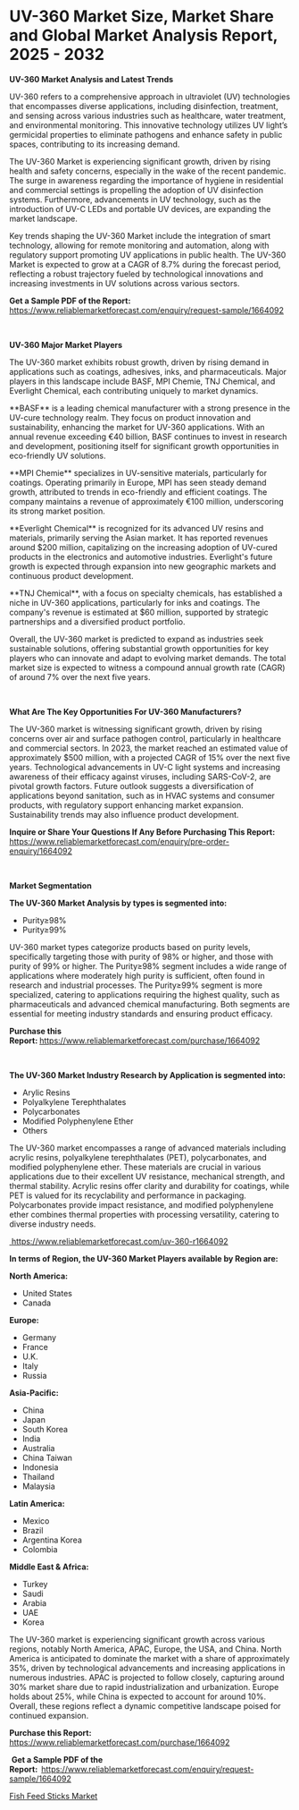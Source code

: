<p><h1>UV-360 Market Size, Market Share and Global Market Analysis Report, 2025 - 2032</h1></p><p><strong>UV-360 Market Analysis and Latest Trends</strong></p>
<p><p>UV-360 refers to a comprehensive approach in ultraviolet (UV) technologies that encompasses diverse applications, including disinfection, treatment, and sensing across various industries such as healthcare, water treatment, and environmental monitoring. This innovative technology utilizes UV light’s germicidal properties to eliminate pathogens and enhance safety in public spaces, contributing to its increasing demand.</p><p>The UV-360 Market is experiencing significant growth, driven by rising health and safety concerns, especially in the wake of the recent pandemic. The surge in awareness regarding the importance of hygiene in residential and commercial settings is propelling the adoption of UV disinfection systems. Furthermore, advancements in UV technology, such as the introduction of UV-C LEDs and portable UV devices, are expanding the market landscape.</p><p>Key trends shaping the UV-360 Market include the integration of smart technology, allowing for remote monitoring and automation, along with regulatory support promoting UV applications in public health. The UV-360 Market is expected to grow at a CAGR of 8.7% during the forecast period, reflecting a robust trajectory fueled by technological innovations and increasing investments in UV solutions across various sectors.</p></p>
<p><strong>Get a Sample PDF of the Report:&nbsp;</strong> <a href="https://www.reliablemarketforecast.com/enquiry/request-sample/1664092?utm_campaign=2780&utm_medium=2&utm_source=Github&utm_content=ia&utm_term=23032025&utm_id=uv-360">https://www.reliablemarketforecast.com/enquiry/request-sample/1664092</a></p>
<p>&nbsp;</p>
<p><strong>UV-360 Major Market Players</strong></p>
<p><p>The UV-360 market exhibits robust growth, driven by rising demand in applications such as coatings, adhesives, inks, and pharmaceuticals. Major players in this landscape include BASF, MPI Chemie, TNJ Chemical, and Everlight Chemical, each contributing uniquely to market dynamics.</p><p>**BASF** is a leading chemical manufacturer with a strong presence in the UV-cure technology realm. They focus on product innovation and sustainability, enhancing the market for UV-360 applications. With an annual revenue exceeding €40 billion, BASF continues to invest in research and development, positioning itself for significant growth opportunities in eco-friendly UV solutions.</p><p>**MPI Chemie** specializes in UV-sensitive materials, particularly for coatings. Operating primarily in Europe, MPI has seen steady demand growth, attributed to trends in eco-friendly and efficient coatings. The company maintains a revenue of approximately €100 million, underscoring its strong market position.</p><p>**Everlight Chemical** is recognized for its advanced UV resins and materials, primarily serving the Asian market. It has reported revenues around $200 million, capitalizing on the increasing adoption of UV-cured products in the electronics and automotive industries. Everlight's future growth is expected through expansion into new geographic markets and continuous product development.</p><p>**TNJ Chemical**, with a focus on specialty chemicals, has established a niche in UV-360 applications, particularly for inks and coatings. The company's revenue is estimated at $60 million, supported by strategic partnerships and a diversified product portfolio. </p><p>Overall, the UV-360 market is predicted to expand as industries seek sustainable solutions, offering substantial growth opportunities for key players who can innovate and adapt to evolving market demands. The total market size is expected to witness a compound annual growth rate (CAGR) of around 7% over the next five years.</p></p>
<p>&nbsp;</p>
<p><strong>What Are The Key Opportunities For UV-360 Manufacturers?</strong></p>
<p><p>The UV-360 market is witnessing significant growth, driven by rising concerns over air and surface pathogen control, particularly in healthcare and commercial sectors. In 2023, the market reached an estimated value of approximately $500 million, with a projected CAGR of 15% over the next five years. Technological advancements in UV-C light systems and increasing awareness of their efficacy against viruses, including SARS-CoV-2, are pivotal growth factors. Future outlook suggests a diversification of applications beyond sanitation, such as in HVAC systems and consumer products, with regulatory support enhancing market expansion. Sustainability trends may also influence product development.</p></p>
<p><strong>Inquire or Share Your Questions If Any Before Purchasing This Report:</strong> <a href="https://www.reliablemarketforecast.com/enquiry/pre-order-enquiry/1664092?utm_campaign=2780&utm_medium=2&utm_source=Github&utm_content=ia&utm_term=23032025&utm_id=uv-360">https://www.reliablemarketforecast.com/enquiry/pre-order-enquiry/1664092</a></p>
<p>&nbsp;</p>
<p><strong>Market Segmentation</strong></p>
<p><strong>The UV-360 Market Analysis by types is segmented into:</strong></p>
<p><ul><li>Purity≥98%</li><li>Purity≥99%</li></ul></p>
<p><p>UV-360 market types categorize products based on purity levels, specifically targeting those with purity of 98% or higher, and those with purity of 99% or higher. The Purity≥98% segment includes a wide range of applications where moderately high purity is sufficient, often found in research and industrial processes. The Purity≥99% segment is more specialized, catering to applications requiring the highest quality, such as pharmaceuticals and advanced chemical manufacturing. Both segments are essential for meeting industry standards and ensuring product efficacy.</p></p>
<p><strong>Purchase this Report:&nbsp;</strong><a href="https://www.reliablemarketforecast.com/purchase/1664092?utm_campaign=2780&utm_medium=2&utm_source=Github&utm_content=ia&utm_term=23032025&utm_id=uv-360">https://www.reliablemarketforecast.com/purchase/1664092</a></p>
<p>&nbsp;</p>
<p><strong>The UV-360 Market Industry Research by Application is segmented into:</strong></p>
<p><ul><li>Arylic Resins</li><li>Polyalkylene Terephthalates</li><li>Polycarbonates</li><li>Modified Polyphenylene Ether</li><li>Others</li></ul></p>
<p><p>The UV-360 market encompasses a range of advanced materials including acrylic resins, polyalkylene terephthalates (PET), polycarbonates, and modified polyphenylene ether. These materials are crucial in various applications due to their excellent UV resistance, mechanical strength, and thermal stability. Acrylic resins offer clarity and durability for coatings, while PET is valued for its recyclability and performance in packaging. Polycarbonates provide impact resistance, and modified polyphenylene ether combines thermal properties with processing versatility, catering to diverse industry needs.</p></p>
<p><a href="https://www.reliablemarketforecast.com/uv-360-r1664092?utm_campaign=2780&utm_medium=2&utm_source=Github&utm_content=ia&utm_term=23032025&utm_id=uv-360">&nbsp;https://www.reliablemarketforecast.com/uv-360-r1664092</a></p>
<p><strong>In terms of Region, the UV-360 Market Players available by Region are:</strong></p>
<p>
    <p> <strong> North America: </strong>
        <ul>
            <li>United States</li>
            <li>Canada</li>
        </ul>
        </p> 
    <p> <strong> Europe: </strong>
        <ul>
            <li>Germany</li>
            <li>France</li>
            <li>U.K.</li>
            <li>Italy</li>
            <li>Russia</li>
        </ul>
        </p> 
    <p> <strong> Asia-Pacific: </strong>
        <ul>
            <li>China</li>
            <li>Japan</li>
            <li>South Korea</li>
            <li>India</li>
            <li>Australia</li>
            <li>China Taiwan</li>
            <li>Indonesia</li>
            <li>Thailand</li>
            <li>Malaysia</li>
        </ul>
        </p> 
    <p> <strong> Latin America: </strong>
        <ul>
            <li>Mexico</li>
            <li>Brazil</li>
            <li>Argentina Korea</li>
            <li>Colombia</li>
        </ul>
        </p> 
    <p> <strong> Middle East & Africa: </strong>
        <ul>
            <li>Turkey</li>
            <li>Saudi</li>
            <li>Arabia</li>
            <li>UAE</li>
            <li>Korea</li>
        </ul>
    </p>
    </p>
<p><p>The UV-360 market is experiencing significant growth across various regions, notably North America, APAC, Europe, the USA, and China. North America is anticipated to dominate the market with a share of approximately 35%, driven by technological advancements and increasing applications in numerous industries. APAC is projected to follow closely, capturing around 30% market share due to rapid industrialization and urbanization. Europe holds about 25%, while China is expected to account for around 10%. Overall, these regions reflect a dynamic competitive landscape poised for continued expansion.</p></p>
<p><strong>Purchase this Report: </strong><a href="https://www.reliablemarketforecast.com/purchase/1664092?utm_campaign=2780&utm_medium=2&utm_source=Github&utm_content=ia&utm_term=23032025&utm_id=uv-360">https://www.reliablemarketforecast.com/purchase/1664092</a></p>
<p>&nbsp;<strong>Get a Sample PDF of the Report:&nbsp;&nbsp;</strong><a href="https://www.reliablemarketforecast.com/enquiry/request-sample/1664092?utm_campaign=2780&utm_medium=2&utm_source=Github&utm_content=ia&utm_term=23032025&utm_id=uv-360">https://www.reliablemarketforecast.com/enquiry/request-sample/1664092</a></p>
<p><strong></strong></p>
<p><p><a href="https://github.com/arvelm4nthig/Market-Research-Report-List-1/blob/main/fish-feed-sticks-market.md?utm_campaign=2780&utm_medium=2&utm_source=Github&utm_content=ia&utm_term=23032025&utm_id=uv-360">Fish Feed Sticks Market</a></p></p>